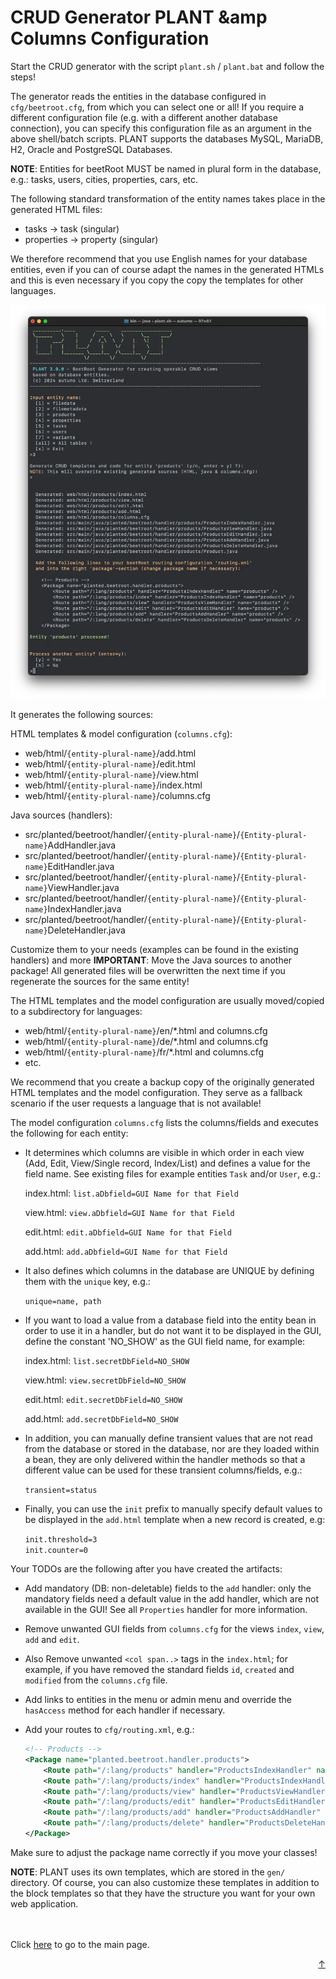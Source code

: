 # CRUD Generator **PLANT** &amp Columns Configuration
<div id="top"></div>

Start the CRUD generator with the script `plant.sh` / `plant.bat` and follow the steps!

The generator reads the entities in the database configured in `cfg/beetroot.cfg`, from which you can select one or all! If you require a different configuration file (e.g. with a different another database connection), you can specify this configuration file as an argument in the above shell/batch scripts. PLANT supports the databases MySQL, MariaDB, H2, Oracle and PostgreSQL
Databases.

**NOTE**: Entities for beetRoot MUST be named in plural form in the database, e.g.: tasks, users, cities, properties, cars, etc.

The following standard transformation of the entity names takes place in the generated HTML files:

- tasks -> task (singular)
- properties -> property (singular)

We therefore recommend that you use English names for your database entities, even if you can of course adapt the names in the generated HTMLs and this is even necessary 
if you copy the copy the templates for other languages.

![beetRoot Console](https://raw.githubusercontent.com/autumoswitzerland/autumo-beetroot/master/web/img/autumo-beetroot-plant.webp)

It generates the following sources:

HTML templates & model configuration (`columns.cfg`):

- web/html/`{entity-plural-name}`/add.html
- web/html/`{entity-plural-name}`/edit.html
- web/html/`{entity-plural-name}`/view.html
- web/html/`{entity-plural-name}`/index.html
- web/html/`{entity-plural-name}`/columns.cfg

Java sources (handlers):

- src/planted/beetroot/handler/`{entity-plural-name}`/`{Entity-plural-name}`AddHandler.java
- src/planted/beetroot/handler/`{entity-plural-name}`/`{Entity-plural-name}`EditHandler.java
- src/planted/beetroot/handler/`{entity-plural-name}`/`{Entity-plural-name}`ViewHandler.java
- src/planted/beetroot/handler/`{entity-plural-name}`/`{Entity-plural-name}`IndexHandler.java
- src/planted/beetroot/handler/`{entity-plural-name}`/`{Entity-plural-name}`DeleteHandler.java

Customize them to your needs (examples can be found in the existing handlers) and more **IMPORTANT**: Move the Java sources to another package! All generated files will be overwritten the next time if you regenerate the sources for the same entity!

The HTML templates and the model configuration are usually moved/copied to a subdirectory for languages:

- web/html/`{entity-plural-name}`/en/*.html and columns.cfg
- web/html/`{entity-plural-name}`/de/*.html and columns.cfg
- web/html/`{entity-plural-name}`/fr/*.html and columns.cfg
- etc.

We recommend that you create a backup copy of the originally generated HTML templates and the model configuration. They serve as a fallback scenario if the user requests a language that is not available!

The model configuration `columns.cfg` lists the columns/fields and executes the following for each entity:

- It determines which columns are visible in which order in each view (Add, Edit, View/Single record, Index/List) and defines a value for the field name. See existing files for example entities `Task` and/or `User`, e.g.:

	index.html: `list.aDbfield=GUI Name for that Field`

	view.html: `view.aDbfield=GUI Name for that Field`

	edit.html: `edit.aDbfield=GUI Name for that Field`

	add.html: `add.aDbfield=GUI Name for that Field`

- It also defines which columns in the database are UNIQUE by defining them with the `unique` key, e.g.:

	`unique=name, path`

- If you want to load a value from a database field into the entity bean in order to use it in a handler, but do not want it to be displayed in the GUI, define the constant 'NO_SHOW'
as the GUI field name, for example:

	index.html: `list.secretDbField=NO_SHOW`

	view.html: `view.secretDbField=NO_SHOW`

	edit.html: `edit.secretDbField=NO_SHOW`

	add.html: `add.secretDbField=NO_SHOW`

- In addition, you can manually define transient values that are not read from the database or stored in the database, nor are they loaded within a bean, they are only delivered within the handler methods so that a different value can be used for these transient columns/fields, e.g.:

	`transient=status`

- Finally, you can use the `init` prefix to manually specify default values to be displayed in the `add.html` template when a new record is created, e.g:

	`init.threshold=3`<br>
	`init.counter=0`

Your TODOs are the following after you have created the artifacts:

- Add mandatory (DB: non-deletable) fields to the `add` handler: only the mandatory fields need a default value in the add handler, which are not available in the GUI! See all `Properties` handler for more information.

- Remove unwanted GUI fields from `columns.cfg` for the views `index`, `view`, `add` and `edit`.

- Also Remove unwanted `<col span..>` tags in the `index.html`; for example, if you have removed the standard fields `id`, `created` and `modified` from the `columns.cfg` file.

- Add links to entities in the menu or admin menu and override the `hasAccess` method for each handler if necessary.

- Add your routes to `cfg/routing.xml`, e.g.:

	```XML
	<!-- Products -->
	<Package name="planted.beetroot.handler.products">
	    <Route path="/:lang/products" handler="ProductsIndexHandler" name="products" />
	    <Route path="/:lang/products/index" handler="ProductsIndexHandler" name="products" />
	    <Route path="/:lang/products/view" handler="ProductsViewHandler" name="products" />
	    <Route path="/:lang/products/edit" handler="ProductsEditHandler" name="products" />
	    <Route path="/:lang/products/add" handler="ProductsAddHandler" name="products" />
	    <Route path="/:lang/products/delete" handler="ProductsDeleteHandler" name="products" />
	</Package>
	```
Make sure to adjust the package name correctly if you move your classes!    

**NOTE**: PLANT uses its own templates, which are stored in the `gen/` directory. Of course, you can also customize these templates in addition to the block templates so that they have the structure you want for your own web application.


<br>
<br>
Click <a href="../README.md">here</a> to go to the main page.

<p align="right"><a href="#top">&uarr;</a></p>
